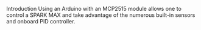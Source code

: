 Introduction
Using an Arduino with an MCP2515 module allows one to control a SPARK MAX and take advantage of the numerous built-in sensors and onboard PID controller. 
